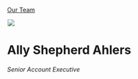 





[Our Team](/who-we-are/team/)


![](data:image/gif;base64,R0lGODlhAQABAAAAACH5BAEKAAEALAAAAAABAAEAAAICTAEAOw==)![](https://www.gmmb.com/wp-content/uploads/2022/07/Ally-Shepherd-Ahlers-05836_RT_BW-468x468.jpg)


Ally Shepherd Ahlers
====================


###### Senior Account Executive











